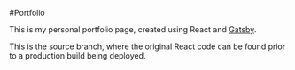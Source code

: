 #Portfolio

This is my personal portfolio page, created using React and [Gatsby](https://www.gatsbyjs.com/).

This is the source branch, where the original React code can be found prior to a production build being deployed.
